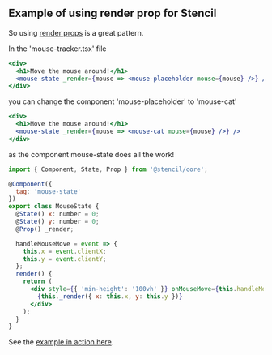 ## Example of using render prop for Stencil

So using [render props](https://reactjs.org/docs/render-props.html) is a great pattern.

In the 'mouse-tracker.tsx' file

```jsx
<div>
  <h1>Move the mouse around!</h1>
  <mouse-state _render={mouse => <mouse-placeholder mouse={mouse} />} />
</div>
```

you can change the component 'mouse-placeholder' to 'mouse-cat'

```jsx
<div>
  <h1>Move the mouse around!</h1>
  <mouse-state _render={mouse => <mouse-cat mouse={mouse} />} />
</div>
```

as the component mouse-state does all the work!

```jsx
import { Component, State, Prop } from '@stencil/core';

@Component({
  tag: 'mouse-state'
})
export class MouseState {
  @State() x: number = 0;
  @State() y: number = 0;
  @Prop() _render;

  handleMouseMove = event => {
    this.x = event.clientX;
    this.y = event.clientY;
  };
  render() {
    return (
      <div style={{ 'min-height': '100vh' }} onMouseMove={this.handleMouseMove}>
        {this._render({ x: this.x, y: this.y })}
      </div>
    );
  }
}
```

See the [example in action here](https://jagreehal.github.io/stencil-render-prop/).
